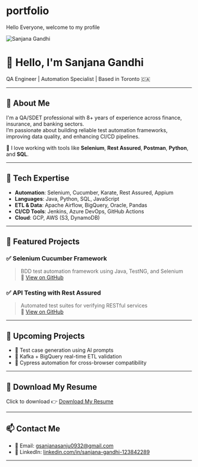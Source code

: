 # portfolio
Hello Everyone, welcome to my profile
<link rel="stylesheet" href="assets/style.css" />
<link href="https://fonts.googleapis.com/css2?family=Open+Sans&display=swap" rel="stylesheet" />

<img src="assets/profile.jpg" alt="Sanjana Gandhi" class="profile" />

# 👋 Hello, I'm Sanjana Gandhi

QA Engineer | Automation Specialist | Based in Toronto 🇨🇦

---

## 🌟 About Me

I'm a QA/SDET professional with 8+ years of experience across finance, insurance, and banking sectors.  
I’m passionate about building reliable test automation frameworks, improving data quality, and enhancing CI/CD pipelines.

💬 I love working with tools like **Selenium**, **Rest Assured**, **Postman**, **Python**, and **SQL**.

---

## 🧠 Tech Expertise

- **Automation**: Selenium, Cucumber, Karate, Rest Assured, Appium
- **Languages**: Java, Python, SQL, JavaScript
- **ETL & Data**: Apache Airflow, BigQuery, Oracle, Pandas
- **CI/CD Tools**: Jenkins, Azure DevOps, GitHub Actions
- **Cloud**: GCP, AWS (S3, DynamoDB)

---

## 🚀 Featured Projects

### ✅ Selenium Cucumber Framework  
> BDD test automation framework using Java, TestNG, and Selenium  
🔗 [View on GitHub](https://github.com/sanjanagandhi/selenium-cucumber-framework)

### ✅ API Testing with Rest Assured  
> Automated test suites for verifying RESTful services  
🔗 [View on GitHub](https://github.com/sanjanagandhi/rest-assured-api-framework)

---

## 📂 Upcoming Projects

- 📌 Test case generation using AI prompts  
- 📌 Kafka + BigQuery real-time ETL validation  
- 📌 Cypress automation for cross-browser compatibility

---

## 📄 Download My Resume

Click to download 👉 [Download My Resume](./Resumme.pdf)

---

## 📫 Contact Me

- 📧 Email: [gsanjanasanju0932@gmail.com](mailto:gsanjanasanju0932@gmail.com)  
- 💼 LinkedIn: [linkedin.com/in/sanjana-gandhi-123842289](https://www.linkedin.com/in/sanjana-gandhi-123842289)

---



